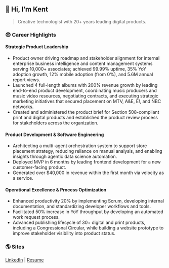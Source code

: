 ## **👋 Hi, I’m Kent**

> Creative technologist with 20+ years leading digital products.

### 😎 Career Highlights

#### Strategic Product Leadership

- Product owner driving roadmap and stakeholder alignment for internal enterprise business intelligence and content management systems serving 10,000+ associates; achieved 99.99% uptime, 35% YoY adoption growth, 12% mobile adoption (from 0%), and 5.6M annual report views.
- Launched 4 full-length albums with 200% revenue growth by leading end-to-end product development, coordinating music producers and music video resources, negotiating contracts, and executing strategic marketing initiatives that secured placement on MTV, A&E, E!, and NBC networks.
- Created and administered the product brief for Section 508-compliant print and digital products and established the product review process for stakeholders across the organization.

#### Product Development & Software Engineering

- Architecting a multi-agent orchestration system to support store placement strategy, reducing reliance on manual analysis, and enabling insights through agentic data science automation.
- Deployed MVP in 6 months by leading frontend development for a new customer-facing product.
- Generated over $40,000 in revenue within the first month via velocity as a service.

#### Operational Excellence & Process Optimization

- Enhanced productivity 20% by implementing Scrum, developing internal documentation, and standardizing developer workflows and tools.
- Facilitated 50% increase in YoY throughput by developing an automated work request process.
- Advanced publishing lifecycle of 30+ digital and print products, including a Congressional Circular, while building a website prototype to improve stakeholder visibility into product status.

### 🌎 Sites

[LinkedIn](https://www.linkedin.com/in/theartofwarren/) | [Resume](https://www.kentwarren.dev)
